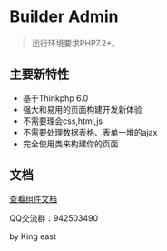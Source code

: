 Builder Admin
===============

> 运行环境要求PHP7.2+。

## 主要新特性

* 基于Thinkphp 6.0
* 强大和易用的页面构建开发新体验
* 不需要理会css,html,js
* 不需要处理数据表格、表单一堆的ajax
* 完全使用类来构建你的页面

## 文档

[查看组件文档](https://wdaglb.github.io/builder-admin)

QQ交流群：942503490

by King east
